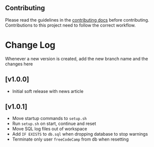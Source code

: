 ## Contributing

Please read the guidelines in the [contributing docs](https://contribute.freecodecamp.org/#/how-to-work-on-tutorials-that-use-coderoad) before contributing. Contributions to this project need to follow the correct workflow.

# Change Log

Whenever a new version is created, add the new branch name and the changes here

## [v1.0.0]

- Initial soft release with news article

## [v1.0.1]

- Move startup commands to `setup.sh`
- Run `setup.sh` on start, continue and reset
- Move SQL log files out of workspace
- Add `IF EXISTS` to `db.sql` when dropping database to stop warnings
- Terminate only user `freeCodeCamp` from db when resetting
